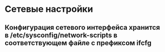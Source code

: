 # Сетевые настройки

## Конфигурация сетевого интерфейса хранится в /etc/sysconfig/network-scripts в соответствующем файле с префиксом ifcfg
